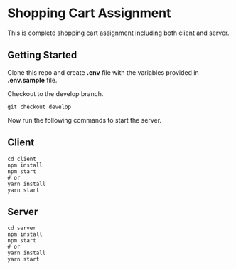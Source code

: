 # Shopping Cart Assignment

This is complete shopping cart assignment including both client and server.

## Getting Started

Clone this repo and create ****.env**** file with the variables provided in ****.env.sample**** file.

Checkout to the develop branch.

```
git checkout develop
```

Now run the following commands to start the server.

## Client

```
cd client
npm install
npm start
# or
yarn install
yarn start
```

## Server

```
cd server
npm install
npm start
# or
yarn install
yarn start
```

